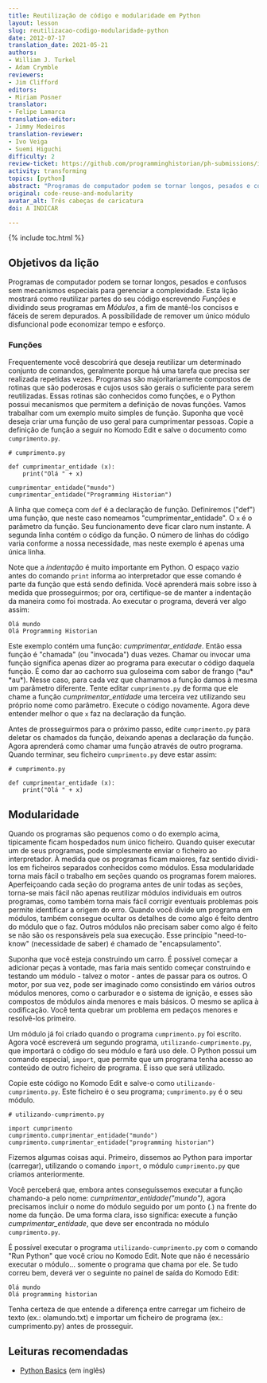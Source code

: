 ```yaml
---
title: Reutilização de código e modularidade em Python
layout: lesson
slug: reutilizacao-codigo-modularidade-python
date: 2012-07-17
translation_date: 2021-05-21
authors:
- William J. Turkel
- Adam Crymble
reviewers:
- Jim Clifford
editors:
- Miriam Posner
translator:
- Felipe Lamarca
translation-editor:
- Jimmy Medeiros
translation-reviewer:
- Ivo Veiga
- Suemi Higuchi
difficulty: 2
review-ticket: https://github.com/programminghistorian/ph-submissions/issues/406
activity: transforming
topics: [python]
abstract: "Programas de computador podem se tornar longos, pesados e confusos sem mecanismos especiais para gerenciar a complexidade. Esta lição mostrará como reutilizar partes do seu código escrevendo funções e dividindo seus programas em módulos, a fim de mantê-los concisos e fáceis de serem depurados."
original: code-reuse-and-modularity
avatar_alt: Três cabeças de caricatura
doi: A INDICAR

---
```


{% include toc.html %}

Objetivos da lição
-----------------------

Programas de computador podem se tornar longos, pesados e confusos sem mecanismos especiais para gerenciar a complexidade. Esta lição mostrará como reutilizar partes do seu código escrevendo *Funções* e dividindo seus programas em *Módulos*, a fim de mantê-los concisos e fáceis de serem depurados. A possibilidade de remover um único módulo disfuncional pode economizar tempo e esforço.

### Funções

Frequentemente você descobrirá que deseja reutilizar um determinado conjunto de comandos, geralmente porque há uma tarefa que precisa ser realizada repetidas vezes. Programas são majoritariamente compostos de rotinas que são poderosas e cujos usos são gerais o suficiente para serem reutilizadas. Essas rotinas são conhecidos como funções, e o Python possui mecanismos que permitem a definição de novas funções. Vamos trabalhar com um exemplo muito simples de função. Suponha que você deseja criar uma função de uso geral para cumprimentar pessoas. Copie a definição de função a seguir no Komodo Edit e salve o documento como `cumprimento.py`.

```
# cumprimento.py

def cumprimentar_entidade (x):
    print("Olá " + x)

cumprimentar_entidade("mundo")
cumprimentar_entidade("Programming Historian")
```

A linha que começa com `def` é a declaração de função. Definiremos ("def") uma função, que neste caso nomeamos "cumprimentar_entidade". O `x` é o parâmetro da função. Seu funcionamento deve ficar claro num instante. A segunda linha contém o código da função. O número de linhas do código varia conforme a nossa necessidade, mas neste exemplo é apenas uma única linha.

Note que a *indentação* é muito importante em Python. O espaço vazio antes do comando `print` informa ao interpretador que esse comando é parte da função que está sendo definida. Você aprenderá mais sobre isso à medida que prosseguirmos; por ora, certifique-se de manter a indentação da maneira como foi mostrada. Ao executar o programa, deverá ver algo assim:

```
Olá mundo
Olá Programming Historian
```

Este exemplo contém uma função: *cumprimentar_entidade*. Então essa função é "chamada" (ou "invocada") duas vezes. Chamar ou invocar uma função significa apenas dizer ao programa para executar o código daquela função. É como dar ao cachorro sua guloseima com sabor de frango (\*au\* \*au\*). Nesse caso, para cada vez que chamamos a função damos à mesma um parâmetro diferente. Tente editar `cumprimento.py` de forma que ele chame a função *cumprimentar_entidade* uma terceira vez utilizando seu próprio nome como parâmetro. Execute o código novamente. Agora deve entender melhor o que `x` faz na declaração da função.

Antes de prosseguirmos para o próximo passo, edite `cumprimento.py` para deletar os chamados da função, deixando apenas a declaração da função. Agora aprenderá como chamar uma função através de outro programa. Quando terminar, seu ficheiro `cumprimento.py` deve estar assim:

```
# cumprimento.py

def cumprimentar_entidade (x):
    print("Olá " + x)
```

## Modularidade

Quando os programas são pequenos como o do exemplo acima, tipicamente ficam hospedados num único ficheiro. Quando quiser executar um de seus programas, pode simplesmente enviar o ficheiro ao interpretador. À medida que os programas ficam maiores, faz sentido dividi-los em ficheiros separados conhecidos como módulos. Essa modularidade torna mais fácil o trabalho em seções quando os programas forem maiores. Aperfeiçoando cada seção do programa antes de unir todas as seções, torna-se mais fácil não apenas reutilizar módulos individuais em outros programas, como também torna mais fácil corrigir eventuais problemas pois permite identificar a origem do erro. Quando você divide um programa em módulos, também consegue ocultar os detalhes de como algo é feito dentro do módulo que o faz. Outros módulos não precisam saber como algo é feito se não são os responsáveis pela sua execução. Esse princípio "need-to-know" (necessidade de saber) é chamado de "encapsulamento".

Suponha que você esteja construindo um carro. É possível começar a adicionar peças à vontade, mas faria mais sentido começar construindo e testando um módulo - talvez o motor - antes de passar para os outros. O motor, por sua vez, pode ser imaginado como consistindo em vários outros módulos menores, como o carburador e o sistema de ignição, e esses são compostos de módulos ainda menores e mais básicos. O mesmo se aplica à codificação. Você tenta quebrar um problema em pedaços menores e resolvê-los primeiro.

Um módulo já foi criado quando o programa `cumprimento.py` foi escrito. Agora você escreverá um segundo programa, `utilizando-cumprimento.py`, que importará o código do seu módulo e fará uso dele. O Python possui um comando especial, `import`, que permite que um programa tenha acesso ao conteúdo de outro ficheiro de programa. É isso que será utilizado.

Copie este código no Komodo Edit e salve-o como `utilizando-cumprimento.py`. Este ficheiro é o seu programa; `cumprimento.py` é o seu módulo.

```
# utilizando-cumprimento.py

import cumprimento
cumprimento.cumprimentar_entidade("mundo")
cumprimento.cumprimentar_entidade("programming historian")
```

Fizemos algumas coisas aqui. Primeiro, dissemos ao Python para importar (carregar), utilizando o comando `import`, o módulo `cumprimento.py` que criamos anteriormente.

Você perceberá que, embora antes conseguíssemos executar a função chamando-a pelo nome: *cumprimentar_entidade("mundo")*, agora precisamos incluir o nome do módulo seguido por um ponto (.) na frente do nome da função. De uma forma clara, isso significa: execute a função *cumprimentar_entidade*, que deve ser encontrada no módulo `cumprimento.py`.

É possível executar o programa `utilizando-cumprimento.py` com o comando "Run Python" que você criou no Komodo Edit. Note que não é necessário executar o módulo… somente o programa que chama por ele. Se tudo correu bem, deverá ver o seguinte no painel de saída do Komodo Edit:

```
Olá mundo
Olá programming historian
```

Tenha certeza de que entende a diferença entre carregar um ficheiro de texto (ex.: olamundo.txt) e importar um ficheiro de programa (ex.: cumprimento.py) antes de prosseguir.


Leituras recomendadas
-----------------------

-   [Python Basics][] (em inglês)

  [Python Basics]: http://www.astro.ufl.edu/~warner/prog/python.html
